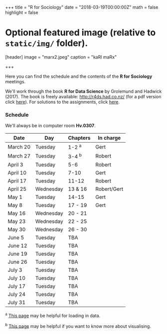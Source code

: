 +++
title = "R for Sociology"
date = "2018-03-19T00:00:00Z"
math = false
highlight = false

# Optional featured image (relative to `static/img/` folder).
[header]
image = "marx2.jpeg"
caption = "kaRl maRx"

+++


Here you can find the schedule and the contents of the **R for Sociology** meetings. 

We'll work through the book **R for Data Science** by Grolemund and Hadwick (2017). The book is freely available: http://r4ds.had.co.nz/ (for a pdf version click [here](http://www.allitebooks.in/r-data-science/)). For solutions to the assignments, click [here](https://jrnold.github.io/r4ds-exercise-solutions/).

### Schedule
We'll always be in computer room **Hv.0307**.


|Date        |Day         |Chapters    |In charge
|--------    |--------    |--------    |---------
|March 20    |Tuesday     |1-2 <sup>a</sup>         |Gert
|March 27    |Tuesday     |3-4 <sup>b</sup>         |Robert
|April 3     |Tuesday     |5-6           |Robert
|April 10    |Tuesday     |7-10         |Gert
|April 17    |Tuesday     |11-12        |Robert
|April 25    |Wednesday   |13 & 16       |Robert/Gert
|May 1       |Tuesday     |14-15       |Gert
|May 8       |Tuesday     |17 - 19         |Gert
|May 16      |Wednesday   |20 - 21         |
|May 23      |Wednesday   |22 - 25         |
|May 30      |Wednesday   |26 - 30         |
|June 5      |Tuesday     |TBA         |
|June 12     |Tuesday     |TBA         |
|June 19     |Tuesday     |TBA         |
|June 26     |Tuesday     |TBA         |
|July 3      |Tuesday     |TBA         |
|July 10     |Tuesday     |TBA         |
|July 17     |Tuesday     |TBA         |
|July 24     |Tuesday     |TBA         |
|July 31     |Tuesday     |TBA         |

<sup>a</sup> [This page](http://stulp.gmw.rug.nl/22-01-2018/Rworkshop/) may be helpful for loading in data.

<sup>b</sup> [This page](http://stulp.gmw.rug.nl/ggplotworkshop/) may be helpful if you want to know more about visualising.